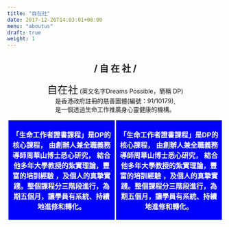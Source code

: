 ```yaml
---
title: "自在社"
date: 2017-12-26T14:03:01+08:00
menu: "aboutus"
draft: true
weight: 1
---
```


<h2 style="text-align:center">/ 自 在 社 / </h2>


<p style="text-align:center; width:100%"><span style="font-size:1.5rem">自在社</span> (英文名字Dreams Possible，簡稱 DP)<br>
是香港政府註冊的慈善團體(編號：91/10179)¸<br>
是一個透過生命工作推廣身心靈健康的機構。</p>


<table style="width:100%">

<th style="background:blue; color:white; border:0 5px 0 0; border-style:solid;">
<p>
「生命工作者證書課程」是DP的核心課程，
由創辦人兼全職義務導師周華山博士悉心研究，
結合他多年大學教授的紮實理論，豐富的培訓經驗
，及個人的真摯實踐。整個課程分三階段進行，為
期五個月，讓學員有系統、持續地進修和轉化。</p>
</th>

<th style="background:blue; color:white; border:0 5px 0 0; border-style:solid;">
<p>
「生命工作者證書課程」是DP的核心課程，
由創辦人兼全職義務導師周華山博士悉心研究，
結合他多年大學教授的紮實理論，豐富的培訓經驗
，及個人的真摯實踐。整個課程分三階段進行，為
期五個月，讓學員有系統、持續地進修和轉化。</p>
</th>

</table>
